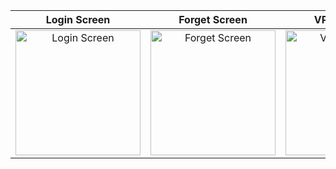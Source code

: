 | Login Screen | Forget Screen | VPN Screen 1 | VPN Screen 2 | Splash Screen | Movie Screen |
|:------------:|:-------------:|:------------:|:------------:|:-------------:|:------------:|
| <img src="https://github.com/user-attachments/assets/327f04a4-7e19-4c46-af95-fc050246d6a4" alt="Login Screen" width="200"/> | <img src="https://github.com/user-attachments/assets/6b22bc6d-8ccb-4003-82a7-6e7d0e426096" alt="Forget Screen" width="200"/> | <img src="https://github.com/user-attachments/assets/22046f80-20aa-4573-acd6-e45cca9be873" alt="VPN Screen 1" width="200"/> | <img src="https://github.com/user-attachments/assets/177e764f-f844-4608-a829-12b24b589678" alt="VPN Screen 2" width="200"/> | <img src="https://github.com/user-attachments/assets/e041c700-3c94-4ae5-9b92-317b1bd1dd9e" alt="Splash Screen" width="200"/> | <img src="https://github.com/user-attachments/assets/7e3f7983-1620-46b2-bc6c-7d4211e6a5b6" alt="Movie Screen" width="200"/> |

